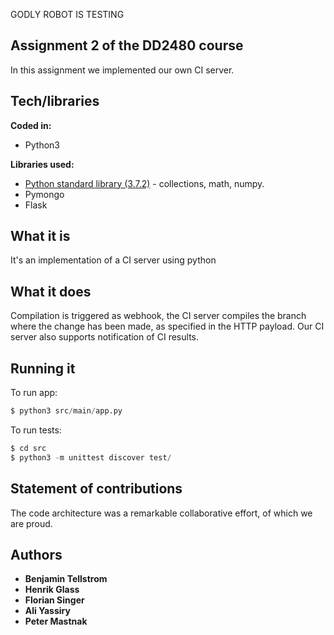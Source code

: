 GODLY ROBOT IS TESTING

## Assignment 2 of the DD2480 course
In this assignment we implemented our own CI server.

## Tech/libraries
<b>Coded in:</b>
- Python3

<b>Libraries used:</b>
- [Python standard library (3.7.2)](https://docs.python.org/3/library/) - collections, math, numpy.
- Pymongo
- Flask

## What it is
It's an implementation of a CI server using python

## What it does
Compilation is triggered as webhook, the CI server compiles the branch where the change has been made, as specified in the HTTP payload. Our CI server also supports notification of CI results.
## Running it
To run app:
```Python
$ python3 src/main/app.py
```

To run tests:
```Python
$ cd src
$ python3 -m unittest discover test/
```

## Statement of contributions
The code architecture was a remarkable collaborative effort, of which we are proud.

## Authors
* **Benjamin Tellstrom**
* **Henrik Glass**
* **Florian Singer**
* **Ali Yassiry**
* **Peter Mastnak**
